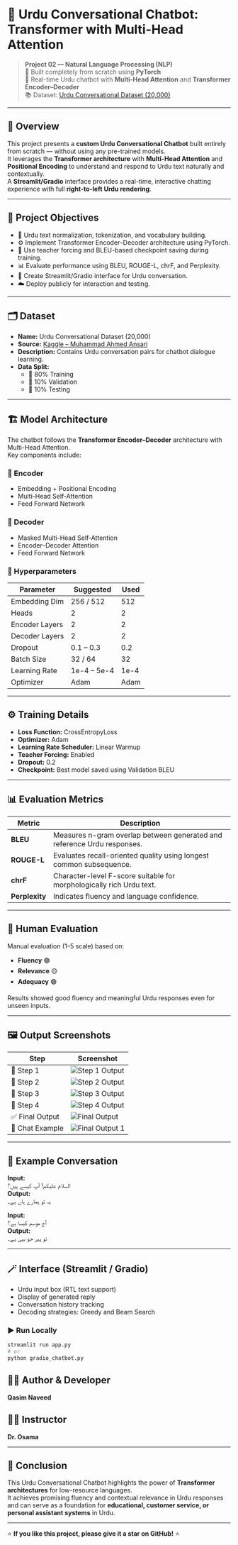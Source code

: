 # 🤖 Urdu Conversational Chatbot: Transformer with Multi-Head Attention

> **Project 02 — Natural Language Processing (NLP)**  
> 🧠 Built completely from scratch using **PyTorch**  
> 💬 Real-time Urdu chatbot with **Multi-Head Attention** and **Transformer Encoder–Decoder**  
> 📚 Dataset: [Urdu Conversational Dataset (20,000)](https://www.kaggle.com/datasets/muhammadahmedansari/urdu-dataset-20000)

---

## 🌟 Overview

This project presents a **custom Urdu Conversational Chatbot** built entirely from scratch — without using any pre-trained models.  
It leverages the **Transformer architecture** with **Multi-Head Attention** and **Positional Encoding** to understand and respond to Urdu text naturally and contextually.  
A **Streamlit/Gradio** interface provides a real-time, interactive chatting experience with full **right-to-left Urdu rendering**.

---

## 🧩 Project Objectives

- 📝 Urdu text normalization, tokenization, and vocabulary building.  
- ⚙️ Implement Transformer Encoder–Decoder architecture using PyTorch.  
- 🔁 Use teacher forcing and BLEU-based checkpoint saving during training.  
- 📊 Evaluate performance using BLEU, ROUGE-L, chrF, and Perplexity.  
- 💬 Create Streamlit/Gradio interface for Urdu conversation.  
- ☁️ Deploy publicly for interaction and testing.  

---

## 🗂️ Dataset

- **Name:** Urdu Conversational Dataset (20,000)  
- **Source:** [Kaggle – Muhammad Ahmed Ansari](https://www.kaggle.com/datasets/muhammadahmedansari/urdu-dataset-20000)  
- **Description:** Contains Urdu conversation pairs for chatbot dialogue learning.  
- **Data Split:**  
  - 🧠 80% Training  
  - 🧾 10% Validation  
  - 🧪 10% Testing  

---

## 🏗️ Model Architecture

The chatbot follows the **Transformer Encoder–Decoder** architecture with Multi-Head Attention.  
Key components include:

### 🔹 Encoder
- Embedding + Positional Encoding  
- Multi-Head Self-Attention  
- Feed Forward Network  

### 🔹 Decoder
- Masked Multi-Head Self-Attention  
- Encoder–Decoder Attention  
- Feed Forward Network  

### 🔹 Hyperparameters

| Parameter | Suggested | Used |
|------------|------------|------|
| Embedding Dim | 256 / 512 | 512 |
| Heads | 2 | 2 |
| Encoder Layers | 2 | 2 |
| Decoder Layers | 2 | 2 |
| Dropout | 0.1 – 0.3 | 0.2 |
| Batch Size | 32 / 64 | 32 |
| Learning Rate | 1e-4 – 5e-4 | 1e-4 |
| Optimizer | Adam | Adam |

---

## ⚙️ Training Details

- **Loss Function:** CrossEntropyLoss  
- **Optimizer:** Adam  
- **Learning Rate Scheduler:** Linear Warmup  
- **Teacher Forcing:** Enabled  
- **Dropout:** 0.2  
- **Checkpoint:** Best model saved using Validation BLEU  

---

## 📊 Evaluation Metrics

| Metric | Description |
|---------|-------------|
| **BLEU** | Measures n-gram overlap between generated and reference Urdu responses. |
| **ROUGE-L** | Evaluates recall-oriented quality using longest common subsequence. |
| **chrF** | Character-level F-score suitable for morphologically rich Urdu text. |
| **Perplexity** | Indicates fluency and language confidence. |

---

## 🧠 Human Evaluation

Manual evaluation (1–5 scale) based on:  
- **Fluency** 🟢  
- **Relevance** 🟡  
- **Adequacy** 🟢  

Results showed good fluency and meaningful Urdu responses even for unseen inputs.

---

## 🖼️ Output Screenshots

| Step | Screenshot |
|------|-------------|
| 🔹 Step 1 | ![Step 1 Output](outputs/step_01-output.png) |
| 🔹 Step 2 | ![Step 2 Output](outputs/step_02-output.png) |
| 🔹 Step 3 | ![Step 3 Output](outputs/step_03-output.png) |
| 🔹 Step 4 | ![Step 4 Output](outputs/step_04-output.png) |
| ✅ Final Output | ![Final Output](outputs/FinalOutput.png) |
| 💬 Chat Example | ![Final Output 1](outputs/FinalOutput1.png) |

---

## 💬 Example Conversation

**Input:**  
السلام علیکم! آپ کیسے ہیں؟  
**Output:**  
یہ تو ہمارے ہاں ہے۔

**Input:**  
آج موسم کیسا ہے؟  
**Output:**  
تو پہر جو بہی ہے۔

---

## 🪄 Interface (Streamlit / Gradio)

- Urdu input box (RTL text support)  
- Display of generated reply  
- Conversation history tracking  
- Decoding strategies: Greedy and Beam Search  

### ▶️ Run Locally

```bash
streamlit run app.py
# or
python gradio_chatbot.py

```

## 🧑‍💻 Author & Developer
**Qasim Naveed**

## 🧑‍🏫 Instructor
**Dr. Osama**

---

## 🏁 Conclusion

This Urdu Conversational Chatbot highlights the power of **Transformer architectures** for low-resource languages.  
It achieves promising fluency and contextual relevance in Urdu responses and can serve as a foundation for **educational, customer service, or personal assistant systems** in Urdu.

---

⭐ **If you like this project, please give it a star on GitHub!** ⭐
